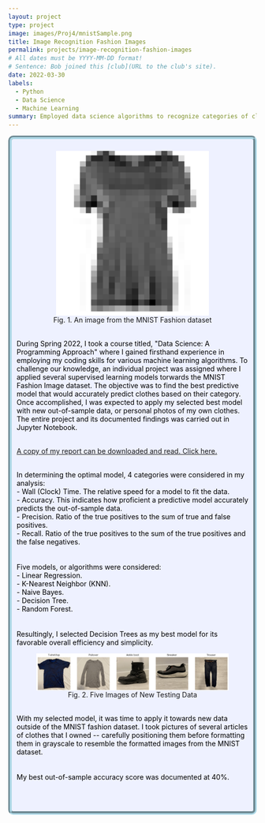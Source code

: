 ```yaml
---
layout: project
type: project
image: images/Proj4/mnistSample.png
title: Image Recognition Fashion Images
permalink: projects/image-recognition-fashion-images
# All dates must be YYYY-MM-DD format!
# Sentence: Bob joined this [club](URL to the club's site).
date: 2022-03-30
labels:
  - Python
  - Data Science
  - Machine Learning
summary: Employed data science algorithms to recognize categories of clothing from images. Formatted input images in uniform manner for efficient analysis. Compiled a report closely documenting various techniques and results.
---
```

<div style="background-color:rgba(238, 241, 255, 1); padding: 10px; border: 7px groove; border-color: lightblue; border-radius: 10px;">
  <center><figure>
    <img class="ui medium rounded image" src="../images/Proj4/mnistSample.png" style="vertical-align: middle;" float = "none">
    <figcaption style="vertical-align: middle;">Fig. 1. An image from the MNIST Fashion dataset <br /></figcaption>
  </figure></center>
  
  <span style="color: black">
    <br />During Spring 2022, I took a course titled, "Data Science: A Programming Approach" where I gained firsthand experience in employing my coding skills for various machine learning algorithms. To challenge our knowledge, an individual project was assigned where I applied several supervised learning models torwards the MNIST Fashion Image dataset. The objective was to find the best predictive model that would accurately predict clothes based on their category. Once accomplished, I was expected to apply my selected best model with new out-of-sample data, or personal photos of my own clothes. The entire project and its documented findings was carried out in Jupyter Notebook. <br /><br /></span>
  
  <a href="../images/CK Image Fashion Recognizer.pdf" download>A copy of my report can be downloaded and read. Click here.</a>

  <span style="color: black">
    <br />In determining the optimal model, 4 categories were considered in my analysis:<br />
    - Wall (Clock) Time. The relative speed for a model to fit the data. <br />
    - Accuracy. This indicates how proficient a predictive model accurately predicts the out-of-sample data.<br />
    - Precision. Ratio of the true positives to the sum of true and false positives. <br />
    - Recall. Ratio of the true positives to the sum of the true positives and the false negatives. <br />
    <br />
    <br />Five models, or algorithms were considered:<br />
    - Linear Regression.<br />
    - K-Nearest Neighbor (KNN).<br />
    - Naive Bayes. <br />
    - Decision Tree. <br />
    - Random Forest. <br /><br />
    <br />Resultingly, I selected Decision Trees as my best model for its favorable overall efficiency and simplicity. <br />
  </span>

  <center><figure>
    <img class="ui medium rounded image" src="../images/Proj4/task2sample.png" style="vertical-align: middle;" float = "none">
    <figcaption style="vertical-align: middle;">Fig. 2. Five Images of New Testing Data <br /></figcaption>
  </figure></center>
  <span style="color: black">
    <br />With my selected model, it was time to apply it towards new data outside of the MNIST fashion dataset. I took pictures of several articles of clothes that I owned -- carefully positioning them before formatting them in grayscale to resemble the formatted images from the MNIST dataset. <br /><br />
    <br />My best out-of-sample accuracy score was documented at 40%. <br /> <br /> <br /> <br /></span>
</div>
